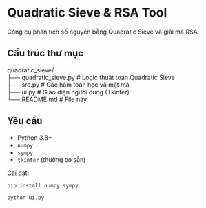 # Quadratic Sieve & RSA Tool

Công cụ phân tích số nguyên bằng Quadratic Sieve và giải mã RSA.

## Cấu trúc thư mục

quadratic_sieve/  
├── quadratic_sieve.py # Logic thuật toán Quadratic Sieve  
├── src.py # Các hàm toán học và mật mã  
├── ui.py # Giao diện người dùng (Tkinter)  
└── README.md # File này

## Yêu cầu

-   Python 3.8+
-   `numpy`
-   `sympy`
-   `tkinter` (thường có sẵn)

Cài đặt:
```bash
pip install numpy sympy

python ui.py
